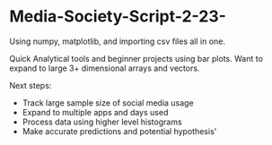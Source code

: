 # Media-Society-Script-2-23-
Using numpy, matplotlib, and importing csv files all in one. 

Quick Analytical tools and beginner projects using bar plots. Want to expand to large 3+ dimensional arrays and vectors. 

Next steps: 
- Track large sample size of social media usage
- Expand to multiple apps and days used
- Process data using higher level histograms
- Make accurate predictions and potential hypothesis'
